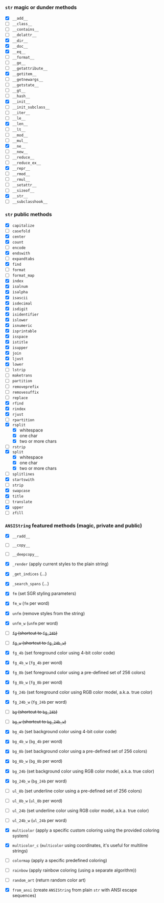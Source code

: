 ### `str` magic or dunder methods
- [X] `__add__`
- [ ] `__class__`
- [ ] `__contains__`
- [ ] `__delattr__`
- [X] `__dir__`
- [X] `__doc__`
- [X] `__eq__`
- [ ] `__format__`
- [ ] `__ge__`
- [ ] `__getattribute__`
- [X] `__getitem__`
- [ ] `__getnewargs__`
- [ ] `__getstate__`
- [ ] `__gt__`
- [ ] `__hash__`
- [X] `__init__`
- [ ] `__init_subclass__`
- [ ] `__iter__`
- [ ] `__le__`
- [X] `__len__`
- [ ] `__lt__`
- [ ] `__mod__`
- [ ] `__mul__`
- [X] `__ne__`
- [ ] `__new__`
- [ ] `__reduce__`
- [ ] `__reduce_ex__`
- [X] `__repr__`
- [ ] `__rmod__`
- [ ] `__rmul__`
- [ ] `__setattr__`
- [ ] `__sizeof__`
- [X] `__str__`
- [ ] `__subclasshook__`

### `str` public methods
- [X] `capitalize`
- [ ] `casefold`
- [X] `center`
- [X] `count`
- [ ] `encode`
- [X] `endswith`
- [ ] `expandtabs`
- [X] `find`
- [ ] `format`
- [ ] `format_map`
- [X] `index`
- [X] `isalnum`
- [X] `isalpha`
- [X] `isascii`
- [X] `isdecimal`
- [X] `isdigit`
- [X] `isidentifier`
- [X] `islower`
- [X] `isnumeric`
- [X] `isprintable`
- [X] `isspace`
- [X] `istitle`
- [X] `isupper`
- [X] `join`
- [X] `ljust`
- [X] `lower`
- [ ] `lstrip`
- [ ] `maketrans`
- [ ] `partition`
- [ ] `removeprefix`
- [ ] `removesuffix`
- [ ] `replace`
- [X] `rfind`
- [X] `rindex`
- [X] `rjust`
- [ ] `rpartition`
- [X] `rsplit`
  - [X] whitespace
  - [X] one char
  - [X] two or more chars
- [ ] `rstrip`
- [X] `split`
  - [X] whitespace
  - [X] one char
  - [X] two or more chars
- [ ] `splitlines`
- [X] `startswith`
- [ ] `strip`
- [X] `swapcase`
- [X] `title`
- [ ] `translate`
- [X] `upper`
- [ ] `zfill`

### `ANSIString` featured methods (magic, private and public)
- [X] `__radd__`
- [ ] `__copy__`
- [ ] `__deepcopy__`

- [X] `_render` (apply current styles to the plain string)
- [X] `_get_indices` (...)
- [X] `_search_spans` (...)

- [X] `fm` (set SGR styling parameters)
- [X] `fm_w` (`fm` per word)
- [X] `unfm` (remove styles from the string)
- [X] `unfm_w` (`unfm` per word)

- [ ] ~~`fg` (shortcut to `fg_24b`)~~
- [ ] ~~`fg_w` (shortcut to `fg_24b_w`)~~

- [X] `fg_4b` (set foreground color using 4-bit color code)
- [X] `fg_4b_w` (`fg_4b` per word)
- [X] `fg_8b` (set foreground color using a pre-defined set of 256 colors)
- [X] `fg_8b_w` (`fg_8b` per word)
- [X] `fg_24b` (set foreground color using RGB color model, a.k.a. true color)
- [X] `fg_24b_w` (`fg_24b` per word)

- [ ] ~~`bg` (shortcut to `bg_24b`)~~
- [ ] ~~`bg_w` (shortcut to `bg_24b_w`)~~

- [X] `bg_4b` (set background color using 4-bit color code)
- [X] `bg_4b_w` (`bg_4b` per word)
- [X] `bg_8b` (set background color using a pre-defined set of 256 colors)
- [X] `bg_8b_w` (`bg_8b` per word)
- [X] `bg_24b` (set background color using RGB color model, a.k.a. true color)
- [X] `bg_24b_w` (`bg_24b` per word)

- [ ] `ul_8b` (set underline color using a pre-defined set of 256 colors)
- [ ] `ul_8b_w` (`ul_8b` per word)
- [ ] `ul_24b` (set underline color using RGB color model, a.k.a. true color)
- [ ] `ul_24b_w` (`ul_24b` per word)


- [X] `multicolor` (apply a specific custom coloring using the provided coloring system)
- [X] `multicolor_c` (`multicolor` using coordinates, it's useful for multiline strings)
- [ ] `colormap` (apply a specific predefined coloring)
- [ ] `rainbow` (apply rainbow coloring (using a separate algorithm))
- [ ] `random_art` (return random color art)
- [X] `from_ansi` (create `ANSIString` from plain `str` with ANSI escape sequences)
